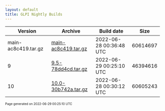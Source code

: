 ```yaml
---
layout: default
title: GLPI Nightly Builds
---
```


Version|Archive|Build date|Size
---|---|---|---
main-ac8c419.tar.gz|[main-ac8c419.tar.gz](main-ac8c419.tar.gz)|2022-06-28 00:36:48 UTC|60614697
9|[9.5-78dd4cd.tar.gz](9.5-78dd4cd.tar.gz)|2022-06-29 00:25:10 UTC|46394616
10|[10.0-30b742a.tar.gz](10.0-30b742a.tar.gz)|2022-06-28 00:30:12 UTC|60605243

<font size="1">Page generated on 2022-06-29 00:25:10 UTC</font>
